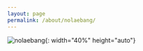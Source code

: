 ```yaml
---
layout: page
permalink: /about/nolaebang/
---
```

![nolaebang](../../assets/images/nolaebang.png){: width="40%" height="auto"}